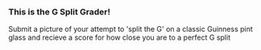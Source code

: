 ### This is the G Split Grader! ###

Submit a picture of your attempt to 'split the G' on a classic Guinness pint glass and recieve a score for how close you are to a perfect G split